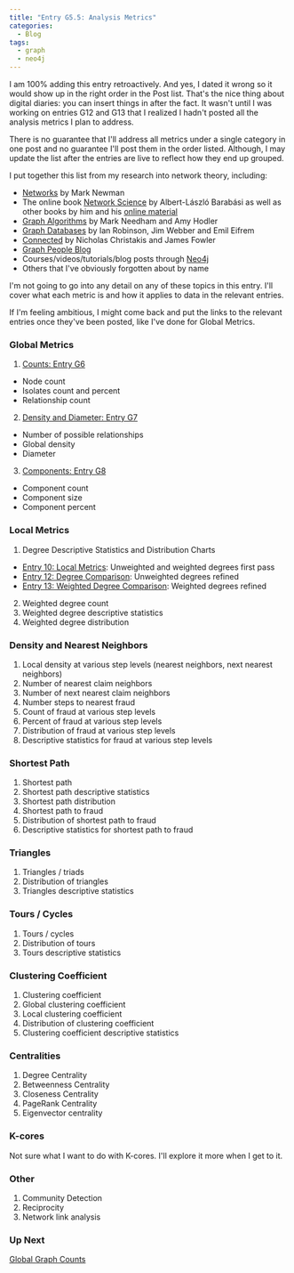 ```yaml
---
title: "Entry G5.5: Analysis Metrics"
categories:
  - Blog
tags:
  - graph
  - neo4j
---
```


I am 100% adding this entry retroactively. And yes, I dated it wrong so it would show up in the right order in the Post list. That's the nice thing about digital diaries: you can insert things in after the fact. It wasn't until I was working on entries G12 and G13 that I realized I hadn't posted all the analysis metrics I plan to address.

There is no guarantee that I'll address all metrics under a single category in one post and no guarantee I'll post them in the order listed. Although, I may update the list after the entries are live to reflect how they end up grouped.

I put together this list from my research into network theory, including:

- [Networks](https://www.amazon.com/Networks-Mark-Newman/dp/0198805098) by Mark Newman
- The online book [Network Science](http://networksciencebook.com/) by Albert-László Barabási as well as other books by him and his [online material](https://barabasi.com/publications)
- [Graph Algorithms](https://neo4j.com/graph-algorithms-book/) by Mark Needham and Amy Hodler
- [Graph Databases](https://neo4j.com/graph-databases-book/) by Ian Robinson, Jim Webber and Emil Eifrem
- [Connected](https://neo4j.com/books/connected/) by Nicholas Christakis and James Fowler
- [Graph People Blog](https://tbgraph.wordpress.com/)
- Courses/videos/tutorials/blog posts through [Neo4j](https://neo4j.com/graphacademy/)
- Others that I've obviously forgotten about by name

I'm not going to go into any detail on any of these topics in this entry. I'll cover what each metric is and how it applies to data in the relevant entries.

If I'm feeling ambitious, I might come back and put the links to the relevant entries once they've been posted, like I've done for Global Metrics.

### Global Metrics

1. [Counts: Entry G6](https://julielinx.github.io/blog/g06_global_counts/)
  - Node count
  - Isolates count and percent
  - Relationship count
2. [Density and Diameter: Entry G7](https://julielinx.github.io/blog/g07_global_density_diameter/)
  - Number of possible relationships
  - Global density
  - Diameter
3. [Components: Entry G8](https://julielinx.github.io/blog/g08_components/)
  - Component count
  - Component size
  - Component percent

### Local Metrics

1. Degree Descriptive Statistics and Distribution Charts
  - [Entry 10: Local Metrics](https://julielinx.github.io/blog/g10_local_metrics/): Unweighted and weighted degrees first pass
  - [Entry 12: Degree Comparison](https://julielinx.github.io/blog/g12_degree_comparison/): Unweighted degrees refined
  - [Entry 13: Weighted Degree Comparison](https://julielinx.github.io/blog/g13_weighted_degree_comparison/): Weighted degrees refined
2. Weighted degree count
3. Weighted degree descriptive statistics
4. Weighted degree distribution

### Density and Nearest Neighbors

1. Local density at various step levels (nearest neighbors, next nearest neighbors)
2. Number of nearest claim neighbors
3. Number of next nearest claim neighbors
4. Number steps to nearest fraud
5. Count of fraud at various step levels
6. Percent of fraud at various step levels
7. Distribution of fraud at various step levels
8. Descriptive statistics for fraud at various step levels

### Shortest Path

1. Shortest path
2. Shortest path descriptive statistics
3. Shortest path distribution
4. Shortest path to fraud
5. Distribution of shortest path to fraud
6. Descriptive statistics for shortest path to fraud

### Triangles

1. Triangles / triads
2. Distribution of triangles
3. Triangles descriptive statistics

### Tours / Cycles

1. Tours / cycles
2. Distribution of tours
3. Tours descriptive statistics

### Clustering Coefficient

1. Clustering coefficient
2. Global clustering coefficient
3. Local clustering coefficient
4. Distribution of clustering coefficient
5. Clustering coefficient descriptive statistics

### Centralities

1. Degree Centrality
2. Betweenness Centrality
3. Closeness Centrality
4. PageRank Centrality
5. Eigenvector centrality

### K-cores

Not sure what I want to do with K-cores. I'll explore it more when I get to it.

### Other

1. Community Detection
2. Reciprocity
3. Network link analysis

### Up Next

[Global Graph Counts](https://julielinx.github.io/blog/g06_global_counts/)